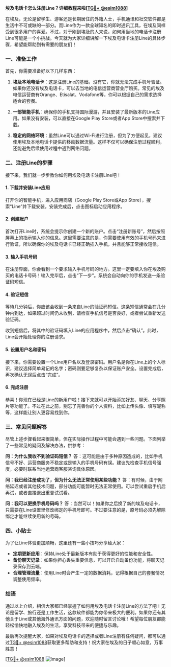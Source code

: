 **埃及电话卡怎么注册Line？详细教程来啦[[TG💪+ @esim1088](https://t.me/s/esim1088)]**

在埃及，无论是留学生、游客还是长期居住的外籍人士，手机通讯和社交软件都是生活中不可或缺的一部分。而Line作为一款全球知名的即时通讯工具，在埃及同样受到很多用户的喜爱。不过，对于刚到埃及的人来说，如何用当地的电话卡注册Line可能是一个小挑战。今天就为大家详细讲解一下埃及电话卡注册Line的具体步骤，希望能帮助到有需要的朋友们！

### 一、准备工作

首先，你需要准备好以下几样东西：

1. **埃及本地电话卡**：这是注册Line的基础，没有它，你就无法完成手机号验证。如果你还没有埃及电话卡，可以去当地的电信运营商营业厅购买。常见的埃及电信运营商有Orange、Etisalat、Vodafone等，你可以根据自己的需求选择适合的套餐。

2. **一部智能手机**：确保你的手机支持国际漫游，并且安装了最新版本的Line应用。如果没有安装，可以直接在Google Play Store或者App Store中搜索并下载。

3. **稳定的网络环境**：虽然Line可以通过Wi-Fi进行注册，但为了方便起见，建议使用埃及本地电话卡提供的移动数据流量。这样不仅可以确保注册过程顺利，还能避免后续使用过程中遇到网络问题。

### 二、注册Line的步骤

接下来，我们就一步步教你如何用埃及电话卡注册Line吧！

#### 1. 下载并安装Line应用

打开你的智能手机，进入应用商店（Google Play Store或App Store），搜索“Line”并下载安装。安装完成后，点击图标启动应用程序。

#### 2. 创建账户

首次打开Line时，系统会提示你创建一个新的账户。点击“注册新账号”，然后按照屏幕上的指示输入你的信息。这里需要注意的是，你需要使用有效的手机号码来进行验证，所以确保你的埃及电话卡已经正确插入手机，并且能够正常接收短信。

#### 3. 输入手机号码

在注册界面，你会看到一个要求输入手机号码的地方。这里一定要填入你在埃及购买的电话卡号码！输入完毕后，点击“下一步”。系统会自动向你的手机发送一条验证码短信。

#### 4. 验证短信

等待几分钟后，你应该会收到一条来自Line的验证码短信。这条短信通常会在几分钟内到达，如果超过时间仍未收到，请检查手机信号是否良好，或者尝试重新发送验证码。

收到短信后，将其中的验证码填入Line的应用程序中，然后点击“确认”。此时，Line会开始处理你的注册请求。

#### 5. 设置用户名和密码

接下来，你需要设置一个Line用户名以及登录密码。用户名是你在Line上的个人标识，建议选择简单易记的名字；密码则要足够复杂以保证账户安全。设置完成后，再次确认无误后点击“完成”。

#### 6. 完成注册

恭喜！你现在已经是Line的新用户啦！接下来就可以开始添加好友、聊天、分享照片等功能了。不过在此之前，别忘了完善你的个人资料，比如上传头像、填写昵称等，这样能让别人更容易找到你。

### 三、常见问题解答

尽管上述步骤看起来很简单，但在实际操作过程中可能会遇到一些问题。下面列举了一些常见的疑问及解决办法，供参考：

**问：为什么我收不到验证码短信？**
答：这可能是由于多种原因造成的，比如手机信号不好、运营商服务不稳定或是输入的手机号码有误。建议先检查手机信号强度，必要时联系当地运营商客服咨询具体原因。

**问：我已经注册成功了，但为什么无法正常使用某些功能？**
答：有时候，由于网络延迟或者其他技术问题，部分功能可能暂时无法正常使用。可以尝试重启手机后再试，或者直接退出重登试试看。

**问：我可以更换手机号码吗？**
答：当然可以！如果你之后换了新的埃及电话卡，只需要在Line设置里修改绑定的手机号即可。不过要注意的是，原号码必须先解除绑定才能继续使用新的号码。

### 四、小贴士

为了让Line体验更加顺畅，这里还有一些小技巧分享给大家：
- **定期更新应用**：保持Line处于最新版本有助于获得更好的性能和安全性。
- **备份聊天记录**：如果你担心丢失重要信息，可以开启自动备份功能，将聊天记录保存到云端。
- **合理管理流量**：使用Line时会产生一定的数据消耗，记得根据自己的套餐情况调整使用频率。

### 结语

通过以上介绍，相信大家都已经掌握了如何用埃及电话卡注册Line的方法了吧！无论是留学、旅行还是工作生活，这款软件都能为你带来极大的便利。如果你还有其他关于Line或其他海外通讯方面的问题，欢迎随时留言讨论哦！希望每位朋友都能轻松愉快地融入埃及的生活，享受科技带来的便捷与乐趣。

最后再次提醒大家，如果对埃及电话卡的选择或者Line注册有任何疑问，都可以通过[TG💪+ @esim1088](https://t.me/s/esim1088)获取更多帮助和支持！祝大家在埃及的日子顺心如意，万事胜意！

[[TG💪+ @esim1088](https://t.me/s/esim1088) ![Image](https://i.postimg.cc/4NQfJmqS/Snipaste-2025-05-13-00-14-12.png)]